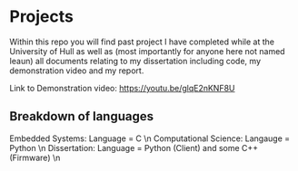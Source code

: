 # Projects

Within this repo you will find past project I have completed while at the University of Hull as well as (most importantly for anyone here not named Ieaun) all documents relating to my dissertation including code, my demonstration video and my report. 

Link to Demonstration video: https://youtu.be/glqE2nKNF8U 

## Breakdown of languages
Embedded Systems: Language = C \n
Computational Science: Langauge = Python \n
Dissertation: Language = Python (Client) and some C++ (Firmware) \n
